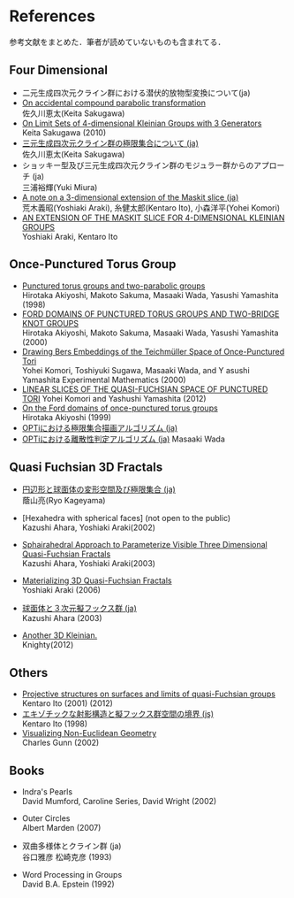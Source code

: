 # References
参考文献をまとめた．筆者が読めていないものも含まれてる．
## Four Dimensional
- 二元生成四次元クライン群における潜伏的放物型変換について(ja)
- [On accidental compound parabolic transformation](http://www.kurims.kyoto-u.ac.jp/~kyodo/kokyuroku/contents/pdf/1660-02.pdf)  
佐久川恵太(Keita Sakugawa)
- [On Limit Sets of 4-dimensional Kleinian Groups with 3 Generators](https://projecteuclid.org/download/pdf_1/euclid.tjm/1279719585)  
Keita Sakugawa (2010)
- [三元生成四次元クライン群の極限集合について (ja)](http://repository.kulib.kyoto-u.ac.jp/dspace/bitstream/2433/81285/1/1571-12.pdf)  
佐久川恵太(Keita Sakugawa)
- ショッキー型及び三元生成四次元クライン群のモジュラー群からのアプローチ  (ja)  
三浦裕輝(Yuki Miura)
- [A note on a 3-dimensional extension of the Maskit slice (ja)](http://www.math.nagoya-u.ac.jp/~itoken/rims/rims06-12.pdf)  
荒木義昭(Yoshiaki Araki), 糸健太郎(Kentaro Ito), 小森洋平(Yohei Komori)
- [AN EXTENSION OF THE MASKIT SLICE FOR 4-DIMENSIONAL KLEINIAN GROUPS](http://www.ams.org/journals/ecgd/2008-12-14/S1088-4173-08-00187-2/S1088-4173-08-00187-2.pdf)  
Yoshiaki Araki, Kentaro Ito

## Once-Punctured Torus Group
- [Punctured torus groups and two-parabolic groups](http://repository.kulib.kyoto-u.ac.jp/dspace/bitstream/2433/62463/1/1065-8.pdf)  
Hirotaka Akiyoshi, Makoto Sakuma, Masaaki Wada, Yasushi Yamashita (1998)
- [FORD DOMAINS OF PUNCTURED TORUS GROUPS AND TWO-BRIDGE KNOT GROUPS](http://www.kurims.kyoto-u.ac.jp/~kyodo/kokyuroku/contents/pdf/1163-9.pdf)  
Hirotaka Akiyoshi, Makoto Sakuma, Masaaki Wada, Yasushi Yamashita (2000)
- [Drawing Bers Embeddings of the Teichmüller Space of Once-Punctured Tori](https://projecteuclid.org/download/pdf_1/euclid.em/1150476903)  
Yohei Komori, Toshiyuki Sugawa, Masaaki Wada, and Y asushi Yamashita
Experimental Mathematics (2000)
- [LINEAR SLICES OF THE QUASI-FUCHSIAN SPACE OF PUNCTURED TORI](http://www.ams.org/journals/ecgd/2012-16-05/S1088-4173-2012-00237-8/S1088-4173-2012-00237-8.pdf)
Yohei Komori and Yashushi Yamashita (2012)
- [On the Ford domains of once-punctured torus groups](http://repository.kulib.kyoto-u.ac.jp/dspace/bitstream/2433/63218/1/1104-8.pdf)  
Hirotaka Akiyoshi (1999)
- [OPTiにおける極限集合描画アルゴリズム (ja)]()
- [OPTiにおける離散性判定アルゴリズム (ja)](http://repository.kulib.kyoto-u.ac.jp/dspace/bitstream/2433/42172/1/1270_08.pdf)
Masaaki Wada

## Quasi Fuchsian 3D Fractals
- [円辺形と球面体の変形空間及び極限集合 (ja)](http://www.cajpn.org/refs/thesis/16M-Kageyama.pdf)  
蔭山亮(Ryo Kageyama)
- [Hexahedra with spherical faces] (not open to the public)  
Kazushi Ahara, Yoshiaki Araki(2002)
- [Sphairahedral Approach to Parameterize Visible Three Dimensional Quasi-Fuchsian Fractals](https://www.researchgate.net/publication/4023738_Sphairahedral_approach_to_parameterize_visible_three_dimensional_quasi-fuchsian_fractals)  
Kazushi Ahara, Yoshiaki Araki(2003)
- [Materializing 3D Quasi-Fuchsian Fractals](http://www.scipress.org/journals/forma/pdf/2101/21010019.pdf)  
Yoshiaki Araki (2006)
- [球面体と３次元擬フックス群 (ja)](http://www.kurims.kyoto-u.ac.jp/~kyodo/kokyuroku/contents/pdf/1329-14.pdf)  
Kazushi Ahara (2003)

- [Another 3D Kleinian.](http://www.fractalforums.com/ifs-iterated-function-systems/another-3d-kleinian/)  
Knighty(2012)

## Others
- [Projective structures on surfaces and limits of quasi-Fuchsian groups](http://www.math.nagoya-u.ac.jp/~itoken/rims/rims00-12.pdf)
Kentaro Ito (2001)
(2012)
- [エキゾチックな射影構造と擬フックス群空間の境界 (js)](http://repository.kulib.kyoto-u.ac.jp/dspace/handle/2433/62462)  
Kentaro Ito (1998)
- [Visualizing Non-Euclidean Geometry](http://citeseerx.ist.psu.edu/viewdoc/summary?doi=10.1.1.471.9612)  
Charles Gunn (2002)

## Books
- Indra's Pearls  
David Mumford, Caroline Series, David Wright (2002)

- Outer Circles  
Albert Marden (2007)

- 双曲多様体とクライン群 (ja)  
谷口雅彦 松崎克彦 (1993)

- Word Processing in Groups  
David B.A. Epstein (1992)
